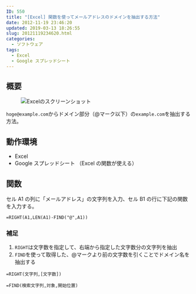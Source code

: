 ```yaml
---
ID: 550
title: "[Excel] 関数を使ってメールアドレスのドメインを抽出する方法"
date: 2012-11-19 23:46:20
updated: 2019-03-13 18:26:55
slug: 20121119234620.html
categories:
  - ソフトウェア
tags:
  - Excel
  - Google スプレッドシート
---
```


## 概要

<figure>
<img src="https://i.imgur.com/tiqSeQC.png" alt="Excelのスクリーンショット" title="Excelを使ってメールアドレスからドメインを抽出する" />
</figure>

`hoge@example.com`からドメイン部分（@マーク以下）の`example.com`を抽出する方法。

## 動作環境

- Excel
- Google スプレッドシート
  （Excel の関数が使える）

<!--more-->

## 関数

セル A1 の列に「メールアドレス」の文字列を入力、セル B1 の行に下記の関数を入力する。

```
=RIGHT(A1,LEN(A1)-FIND("@",A1))
```

### 補足

1. `RIGHT`は文字数を指定して、右端から指定した文字数分の文字列を抽出
2. `FIND`を使って取得した、@マークより前の文字数を引くことでドメイン名を抽出する

```
=RIGHT(文字列,[文字数])
```

```
=FIND(検索文字列,対象,開始位置)
```
